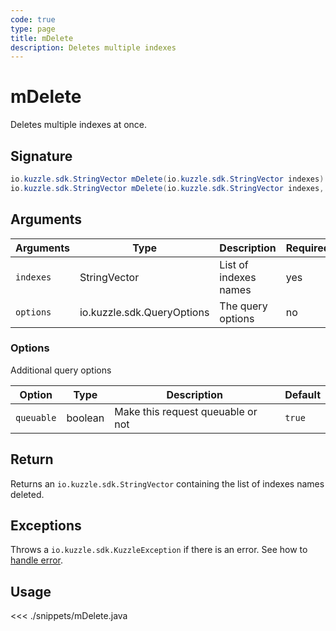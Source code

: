 ```yaml
---
code: true
type: page
title: mDelete
description: Deletes multiple indexes
---
```


# mDelete

Deletes multiple indexes at once.

## Signature

```java
io.kuzzle.sdk.StringVector mDelete(io.kuzzle.sdk.StringVector indexes) throws io.kuzzle.sdk.BadRequestException, io.kuzzle.sdk.ForbiddenException, io.kuzzle.sdk.GatewayTimeoutException, io.kuzzle.sdk.InternalException, io.kuzzle.sdk.ServiceUnavailableException;
io.kuzzle.sdk.StringVector mDelete(io.kuzzle.sdk.StringVector indexes, io.kuzzle.sdk.QueryOptions options) throws io.kuzzle.sdk.BadRequestException, io.kuzzle.sdk.ForbiddenException, io.kuzzle.sdk.GatewayTimeoutException, io.kuzzle.sdk.InternalException, io.kuzzle.sdk.ServiceUnavailableException;
```

## Arguments

| Arguments | Type                       | Description           | Required |
| --------- | -------------------------- | --------------------- | -------- |
| `indexes` | StringVector               | List of indexes names | yes      |
| `options` | io.kuzzle.sdk.QueryOptions | The query options     | no       |

### **Options**

Additional query options

| Option     | Type    | Description                       | Default |
| ---------- | ------- | --------------------------------- | ------- |
| `queuable` | boolean | Make this request queuable or not | `true`  |

## Return

Returns an `io.kuzzle.sdk.StringVector` containing the list of indexes names deleted.

## Exceptions

Throws a `io.kuzzle.sdk.KuzzleException` if there is an error. See how to [handle error](/sdk/java/1/essentials/error-handling).

## Usage

<<< ./snippets/mDelete.java

